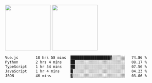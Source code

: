 <img src="https://github-readme-stats.vercel.app/api?username=Dream4ever&count_private=true&show_icons=true&theme=tokyonight" height="150" /> <img src="https://github-readme-stats.vercel.app/api/top-langs/?username=Dream4ever&count_private=true&show_icons=true&theme=tokyonight&langs_count=5&layout=compact" height="150" />

<!--START_SECTION:waka-->

```txt
Vue.js        18 hrs 58 mins  ██████████████████▓░░░░░░   74.86 %
Python        2 hrs 4 mins    ██░░░░░░░░░░░░░░░░░░░░░░░   08.17 %
TypeScript    1 hr 54 mins    ██░░░░░░░░░░░░░░░░░░░░░░░   07.56 %
JavaScript    1 hr 4 mins     █░░░░░░░░░░░░░░░░░░░░░░░░   04.23 %
JSON          46 mins         ▓░░░░░░░░░░░░░░░░░░░░░░░░   03.06 %
```

<!--END_SECTION:waka-->
